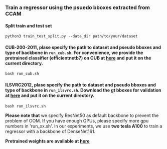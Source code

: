 ### Train a regressor using the psuedo bboxes extracted from CCAM
#### Split train and test set
```shell
python3 train_test_split.py --data_dir path/to/your/dataset
```
#### CUB-200-2011, plase specify the path to dataset and pseudo bboxes and type of backbone in `run_cub.sh`. For convenience, we provide the pretrained classifier (efficientnetb7) on CUB at [here](https://drive.google.com/file/d/1FvtrT-TybVDBkYmRpWeAU4i0l3xLo10V/view?usp=sharing) and put it on the current directory.

```
bash run_cub.sh
```
#### ILSVRC2012, plase specify the path to dataset and pseudo bboxes and type of backbone in `run_ilsvrc.sh`. Download the gt bboxes for validation at [here](https://drive.google.com/file/d/1D501nKfJ2TZGoHqj0neNL93G4R8Knd4b/view?usp=sharing) and put it on the current directory.

```
bash run_ilsvrc.sh
```

**Please note that** we specify ResNet50 as default backbone to prevent the problem of OOM. If you have enough GPUs, please specify more gpu numbers in 'run_xx.sh'. In our experiments, we use **two tesla A100** to train a regressor with a backbone of DenseNet161.

**Pretrained weights are available at [here](https://drive.google.com/drive/folders/1Uoyh3XLdz5VqWvWNjxoqMfRryu1nkQTL?usp=sharing)**


